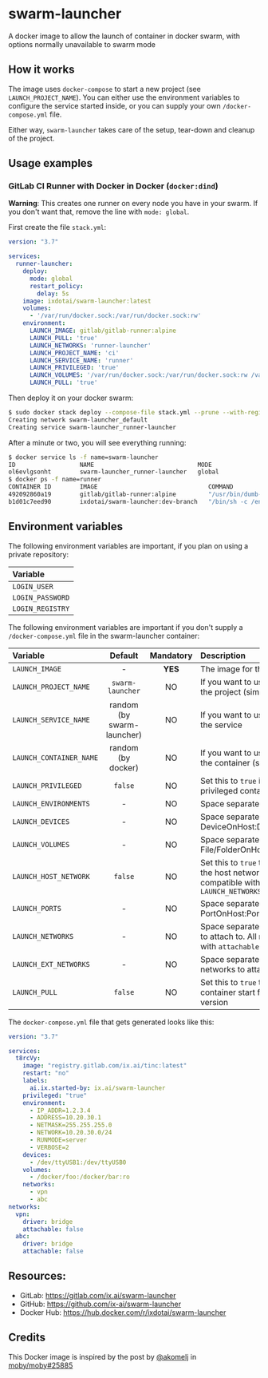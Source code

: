 # swarm-launcher
A docker image to allow the launch of container in docker swarm, with options normally unavailable to swarm mode

## How it works

The image uses `docker-compose` to start a new project (see `LAUNCH_PROJECT_NAME`). You can either use the environment variables to configure the service started inside, or you can supply your own `/docker-compose.yml` file.

Either way, `swarm-launcher` takes care of the setup, tear-down and cleanup of the project.

## Usage examples

### GitLab CI Runner with Docker in Docker (`docker:dind`)

**Warning**: This creates one runner on every node you have in your swarm. If you don't want that, remove the line with `mode: global`.

First create the file `stack.yml`:
```yml
version: "3.7"

services:
  runner-launcher:
    deploy:
      mode: global
      restart_policy:
        delay: 5s
    image: ixdotai/swarm-launcher:latest
    volumes:
      - '/var/run/docker.sock:/var/run/docker.sock:rw'
    environment:
      LAUNCH_IMAGE: gitlab/gitlab-runner:alpine
      LAUNCH_PULL: 'true'
      LAUNCH_NETWORKS: 'runner-launcher'
      LAUNCH_PROJECT_NAME: 'ci'
      LAUNCH_SERVICE_NAME: 'runner'
      LAUNCH_PRIVILEGED: 'true'
      LAUNCH_VOLUMES: '/var/run/docker.sock:/var/run/docker.sock:rw /var/storage/docker/gitlab-runner:/etc/gitlab-runner:rw'
      LAUNCH_PULL: 'true'
```

Then deploy it on your docker swarm:
```sh
$ sudo docker stack deploy --compose-file stack.yml --prune --with-registry-auth swarm-launcher
Creating network swarm-launcher_default
Creating service swarm-launcher_runner-launcher
```

After a minute or two, you will see everything running:
```sh
$ docker service ls -f name=swarm-launcher
ID                  NAME                             MODE                REPLICAS            IMAGE                               PORTS
ol6evlgsonht        swarm-launcher_runner-launcher   global              1/1                 ixdotai/swarm-launcher:latest
$ docker ps -f name=runner
CONTAINER ID        IMAGE                               COMMAND                  CREATED             STATUS              PORTS               NAMES
492092860a19        gitlab/gitlab-runner:alpine         "/usr/bin/dumb-init …"   2 minutes ago       Up 2 minutes                            ci_runner_1
b1d01c7eed90        ixdotai/swarm-launcher:dev-branch   "/bin/sh -c /entrypo…"   2 minutes ago       Up 2 minutes                            swarm-launcher_runner-launcher.x4aejcpuklo5bih3qmrcnxb6n.q7iajdrf2rrqibzhwvgikel80
```

## Environment variables

The following environment variables are important, if you plan on using a private repository:

| **Variable**     |
|:-----------------|
| `LOGIN_USER`     |
| `LOGIN_PASSWORD` |
| `LOGIN_REGISTRY` |

The following environment variables are important if you don't supply a `/docker-compose.yml` file in the swarm-launcher container:

| **Variable**            | **Default**                | **Mandatory** | **Description**                                 |
|:------------------------|:--------------------------:|:-------------:|:------------------------------------------------|
| `LAUNCH_IMAGE`          | -                          | **YES**       | The image for the container |
| `LAUNCH_PROJECT_NAME`   | `swarm-launcher`           | NO            | If you want to use a specific name for the project (similar to the stack name) |
| `LAUNCH_SERVICE_NAME`   | random (by swarm-launcher) | NO            | If you want to use a specific name for the service |
| `LAUNCH_CONTAINER_NAME` | random (by docker)         | NO            | If you want to use a specific name for the container (similar to the task name) |
| `LAUNCH_PRIVILEGED`     | `false`                    | NO            | Set this to `true` if you want to start a privileged container |
| `LAUNCH_ENVIRONMENTS`   | -                          | NO            | Space separated list of Key=Value pairs |
| `LAUNCH_DEVICES`        | -                          | NO            | Space separated list of DeviceOnHost:DeviceInContainer |
| `LAUNCH_VOLUMES`        | -                          | NO            | Space separated list of File/FolderOnHost:File/FolderInContainer |
| `LAUNCH_HOST_NETWORK`   | `false`                    | NO            | Set this to `true` to start the container on the host network. This option is not compatible with `LAUNCH_PORTS` and `LAUNCH_NETWORKS` |
| `LAUNCH_PORTS`          | -                          | NO            | Space separated list of PortOnHost:PortInContainer |
| `LAUNCH_NETWORKS`       | -                          | NO            | Space separated list of project networks to attach to. All networks are created with `attachable: false` |
| `LAUNCH_EXT_NETWORKS`   | -                          | NO            | Space separated list of external networks to attach to |
| `LAUNCH_PULL`           | `false`                    | NO            | Set this to `true` to check at every container start for the latest image version |

The `docker-compose.yml` file that gets generated looks like this:

```yml
version: "3.7"

services:
  t8rcVy:
    image: "registry.gitlab.com/ix.ai/tinc:latest"
    restart: "no"
    labels:
      ai.ix.started-by: ix.ai/swarm-launcher
    privileged: "true"
    environment:
      - IP_ADDR=1.2.3.4
      - ADDRESS=10.20.30.1
      - NETMASK=255.255.255.0
      - NETWORK=10.20.30.0/24
      - RUNMODE=server
      - VERBOSE=2
    devices:
      - /dev/ttyUSB1:/dev/ttyUSB0
    volumes:
      - /docker/foo:/docker/bar:ro
    networks:
      - vpn
      - abc
networks:
  vpn:
    driver: bridge
    attachable: false
  abc:
    driver: bridge
    attachable: false
```

## Resources:
* GitLab: https://gitlab.com/ix.ai/swarm-launcher
* GitHub: https://github.com/ix-ai/swarm-launcher
* Docker Hub: https://hub.docker.com/r/ixdotai/swarm-launcher

## Credits
This Docker image is inspired by the post by [@akomelj](https://github.com/akomelj) in [moby/moby#25885](https://github.com/moby/moby/issues/25885#issuecomment-573449645)
